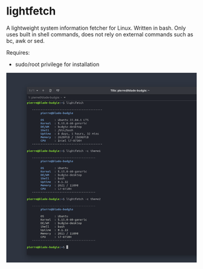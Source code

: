 # lightfetch
A lightweight system information fetcher for Linux. Written in bash. Only uses built in shell commands, does not rely on external commands such as bc, awk or sed. 

Requires:
- sudo/root privilege for installation

![Alt text](/screenshots/lightfetch0.png?raw=true "lightfetch")
